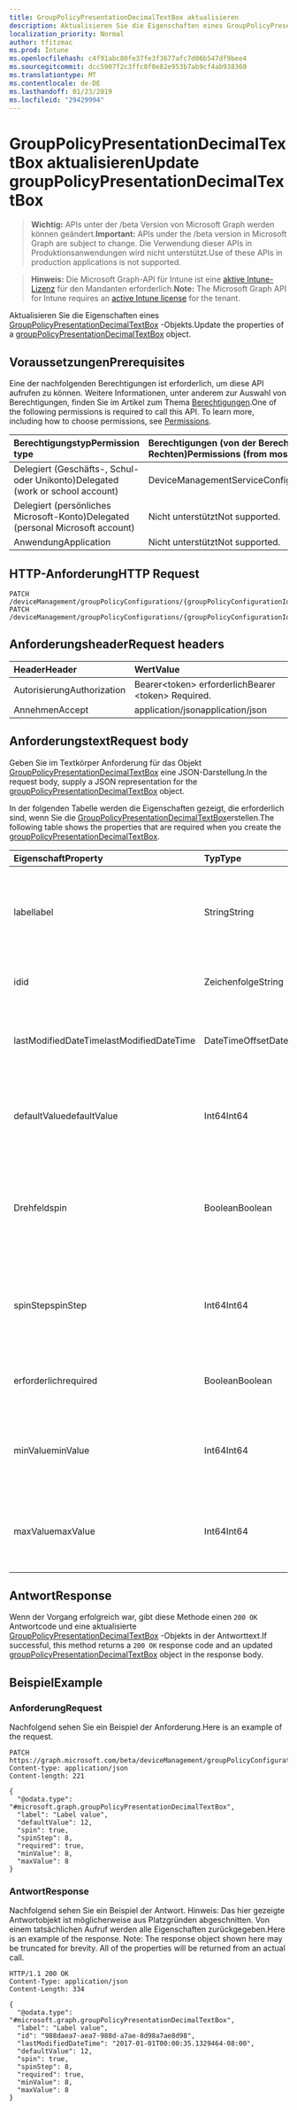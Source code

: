 ```yaml
---
title: GroupPolicyPresentationDecimalTextBox aktualisieren
description: Aktualisieren Sie die Eigenschaften eines GroupPolicyPresentationDecimalTextBox-Objekts.
localization_priority: Normal
author: tfitzmac
ms.prod: Intune
ms.openlocfilehash: c4f91abc80fe37fe3f3677afc7d06b547df9bee4
ms.sourcegitcommit: dcc5907f2c3ffc0f0e82e953b7ab9cf4ab938360
ms.translationtype: MT
ms.contentlocale: de-DE
ms.lasthandoff: 01/23/2019
ms.locfileid: "29429994"
---
```

# <a name="update-grouppolicypresentationdecimaltextbox"></a><span data-ttu-id="79e26-103">GroupPolicyPresentationDecimalTextBox aktualisieren</span><span class="sxs-lookup"><span data-stu-id="79e26-103">Update groupPolicyPresentationDecimalTextBox</span></span>

> <span data-ttu-id="79e26-104">**Wichtig:** APIs unter der /beta Version von Microsoft Graph werden können geändert.</span><span class="sxs-lookup"><span data-stu-id="79e26-104">**Important:** APIs under the /beta version in Microsoft Graph are subject to change.</span></span> <span data-ttu-id="79e26-105">Die Verwendung dieser APIs in Produktionsanwendungen wird nicht unterstützt.</span><span class="sxs-lookup"><span data-stu-id="79e26-105">Use of these APIs in production applications is not supported.</span></span>

> <span data-ttu-id="79e26-106">**Hinweis:** Die Microsoft Graph-API für Intune ist eine [aktive Intune-Lizenz](https://go.microsoft.com/fwlink/?linkid=839381) für den Mandanten erforderlich.</span><span class="sxs-lookup"><span data-stu-id="79e26-106">**Note:** The Microsoft Graph API for Intune requires an [active Intune license](https://go.microsoft.com/fwlink/?linkid=839381) for the tenant.</span></span>

<span data-ttu-id="79e26-107">Aktualisieren Sie die Eigenschaften eines [GroupPolicyPresentationDecimalTextBox](../resources/intune-grouppolicy-grouppolicypresentationdecimaltextbox.md) -Objekts.</span><span class="sxs-lookup"><span data-stu-id="79e26-107">Update the properties of a [groupPolicyPresentationDecimalTextBox](../resources/intune-grouppolicy-grouppolicypresentationdecimaltextbox.md) object.</span></span>

## <a name="prerequisites"></a><span data-ttu-id="79e26-108">Voraussetzungen</span><span class="sxs-lookup"><span data-stu-id="79e26-108">Prerequisites</span></span>
<span data-ttu-id="79e26-p102">Eine der nachfolgenden Berechtigungen ist erforderlich, um diese API aufrufen zu können. Weitere Informationen, unter anderem zur Auswahl von Berechtigungen, finden Sie im Artikel zum Thema [Berechtigungen](/concepts/permissions-reference.md).</span><span class="sxs-lookup"><span data-stu-id="79e26-p102">One of the following permissions is required to call this API. To learn more, including how to choose permissions, see [Permissions](/concepts/permissions-reference.md).</span></span>

|<span data-ttu-id="79e26-111">Berechtigungstyp</span><span class="sxs-lookup"><span data-stu-id="79e26-111">Permission type</span></span>|<span data-ttu-id="79e26-112">Berechtigungen (von der Berechtigung mit den meisten Rechten zu der mit den wenigsten Rechten)</span><span class="sxs-lookup"><span data-stu-id="79e26-112">Permissions (from most to least privileged)</span></span>|
|:---|:---|
|<span data-ttu-id="79e26-113">Delegiert (Geschäfts-, Schul- oder Unikonto)</span><span class="sxs-lookup"><span data-stu-id="79e26-113">Delegated (work or school account)</span></span>|<span data-ttu-id="79e26-114">DeviceManagementServiceConfig.ReadWrite.All</span><span class="sxs-lookup"><span data-stu-id="79e26-114">DeviceManagementServiceConfig.ReadWrite.All</span></span>|
|<span data-ttu-id="79e26-115">Delegiert (persönliches Microsoft-Konto)</span><span class="sxs-lookup"><span data-stu-id="79e26-115">Delegated (personal Microsoft account)</span></span>|<span data-ttu-id="79e26-116">Nicht unterstützt</span><span class="sxs-lookup"><span data-stu-id="79e26-116">Not supported.</span></span>|
|<span data-ttu-id="79e26-117">Anwendung</span><span class="sxs-lookup"><span data-stu-id="79e26-117">Application</span></span>|<span data-ttu-id="79e26-118">Nicht unterstützt</span><span class="sxs-lookup"><span data-stu-id="79e26-118">Not supported.</span></span>|

## <a name="http-request"></a><span data-ttu-id="79e26-119">HTTP-Anforderung</span><span class="sxs-lookup"><span data-stu-id="79e26-119">HTTP Request</span></span>
<!-- {
  "blockType": "ignored"
}
-->
``` http
PATCH /deviceManagement/groupPolicyConfigurations/{groupPolicyConfigurationId}/definitionValues/{groupPolicyDefinitionValueId}/presentationValues/{groupPolicyPresentationValueId}/presentation
PATCH /deviceManagement/groupPolicyConfigurations/{groupPolicyConfigurationId}/definitionValues/{groupPolicyDefinitionValueId}/presentationValues/{groupPolicyPresentationValueId}/presentation/definition/presentations/{groupPolicyPresentationId}
```

## <a name="request-headers"></a><span data-ttu-id="79e26-120">Anforderungsheader</span><span class="sxs-lookup"><span data-stu-id="79e26-120">Request headers</span></span>
|<span data-ttu-id="79e26-121">Header</span><span class="sxs-lookup"><span data-stu-id="79e26-121">Header</span></span>|<span data-ttu-id="79e26-122">Wert</span><span class="sxs-lookup"><span data-stu-id="79e26-122">Value</span></span>|
|:---|:---|
|<span data-ttu-id="79e26-123">Autorisierung</span><span class="sxs-lookup"><span data-stu-id="79e26-123">Authorization</span></span>|<span data-ttu-id="79e26-124">Bearer&lt;token&gt; erforderlich</span><span class="sxs-lookup"><span data-stu-id="79e26-124">Bearer &lt;token&gt; Required.</span></span>|
|<span data-ttu-id="79e26-125">Annehmen</span><span class="sxs-lookup"><span data-stu-id="79e26-125">Accept</span></span>|<span data-ttu-id="79e26-126">application/json</span><span class="sxs-lookup"><span data-stu-id="79e26-126">application/json</span></span>|

## <a name="request-body"></a><span data-ttu-id="79e26-127">Anforderungstext</span><span class="sxs-lookup"><span data-stu-id="79e26-127">Request body</span></span>
<span data-ttu-id="79e26-128">Geben Sie im Textkörper Anforderung für das Objekt [GroupPolicyPresentationDecimalTextBox](../resources/intune-grouppolicy-grouppolicypresentationdecimaltextbox.md) eine JSON-Darstellung.</span><span class="sxs-lookup"><span data-stu-id="79e26-128">In the request body, supply a JSON representation for the [groupPolicyPresentationDecimalTextBox](../resources/intune-grouppolicy-grouppolicypresentationdecimaltextbox.md) object.</span></span>

<span data-ttu-id="79e26-129">In der folgenden Tabelle werden die Eigenschaften gezeigt, die erforderlich sind, wenn Sie die [GroupPolicyPresentationDecimalTextBox](../resources/intune-grouppolicy-grouppolicypresentationdecimaltextbox.md)erstellen.</span><span class="sxs-lookup"><span data-stu-id="79e26-129">The following table shows the properties that are required when you create the [groupPolicyPresentationDecimalTextBox](../resources/intune-grouppolicy-grouppolicypresentationdecimaltextbox.md).</span></span>

|<span data-ttu-id="79e26-130">Eigenschaft</span><span class="sxs-lookup"><span data-stu-id="79e26-130">Property</span></span>|<span data-ttu-id="79e26-131">Typ</span><span class="sxs-lookup"><span data-stu-id="79e26-131">Type</span></span>|<span data-ttu-id="79e26-132">Beschreibung</span><span class="sxs-lookup"><span data-stu-id="79e26-132">Description</span></span>|
|:---|:---|:---|
|<span data-ttu-id="79e26-133">label</span><span class="sxs-lookup"><span data-stu-id="79e26-133">label</span></span>|<span data-ttu-id="79e26-134">String</span><span class="sxs-lookup"><span data-stu-id="79e26-134">String</span></span>|<span data-ttu-id="79e26-135">Lokalisierte Beschriftung für jede Entität Präsentation.</span><span class="sxs-lookup"><span data-stu-id="79e26-135">Localized text label for any presentation entity.</span></span> <span data-ttu-id="79e26-136">Der Standardwert ist leer.</span><span class="sxs-lookup"><span data-stu-id="79e26-136">The default value is empty.</span></span> <span data-ttu-id="79e26-137">Geerbt von [groupPolicyPresentation](../resources/intune-grouppolicy-grouppolicypresentation.md)</span><span class="sxs-lookup"><span data-stu-id="79e26-137">Inherited from [groupPolicyPresentation](../resources/intune-grouppolicy-grouppolicypresentation.md)</span></span>|
|<span data-ttu-id="79e26-138">id</span><span class="sxs-lookup"><span data-stu-id="79e26-138">id</span></span>|<span data-ttu-id="79e26-139">Zeichenfolge</span><span class="sxs-lookup"><span data-stu-id="79e26-139">String</span></span>|<span data-ttu-id="79e26-140">Schlüssel der Entität</span><span class="sxs-lookup"><span data-stu-id="79e26-140">Key of the entity.</span></span> <span data-ttu-id="79e26-141">Geerbt von [groupPolicyPresentation](../resources/intune-grouppolicy-grouppolicypresentation.md)</span><span class="sxs-lookup"><span data-stu-id="79e26-141">Inherited from [groupPolicyPresentation](../resources/intune-grouppolicy-grouppolicypresentation.md)</span></span>|
|<span data-ttu-id="79e26-142">lastModifiedDateTime</span><span class="sxs-lookup"><span data-stu-id="79e26-142">lastModifiedDateTime</span></span>|<span data-ttu-id="79e26-143">DateTimeOffset</span><span class="sxs-lookup"><span data-stu-id="79e26-143">DateTimeOffset</span></span>|<span data-ttu-id="79e26-144">Datum und Uhrzeit der letzten Änderung die Entität.</span><span class="sxs-lookup"><span data-stu-id="79e26-144">The date and time the entity was last modified.</span></span> <span data-ttu-id="79e26-145">Geerbt von [groupPolicyPresentation](../resources/intune-grouppolicy-grouppolicypresentation.md)</span><span class="sxs-lookup"><span data-stu-id="79e26-145">Inherited from [groupPolicyPresentation](../resources/intune-grouppolicy-grouppolicypresentation.md)</span></span>|
|<span data-ttu-id="79e26-146">defaultValue</span><span class="sxs-lookup"><span data-stu-id="79e26-146">defaultValue</span></span>|<span data-ttu-id="79e26-147">Int64</span><span class="sxs-lookup"><span data-stu-id="79e26-147">Int64</span></span>|<span data-ttu-id="79e26-148">Eine ganze Zahl ohne Vorzeichen, die den Anfangswert des Textfelds decimal angibt.</span><span class="sxs-lookup"><span data-stu-id="79e26-148">An unsigned integer that specifies the initial value for the decimal text box.</span></span> <span data-ttu-id="79e26-149">Der Standardwert ist 1.</span><span class="sxs-lookup"><span data-stu-id="79e26-149">The default value is 1.</span></span>|
|<span data-ttu-id="79e26-150">Drehfeld</span><span class="sxs-lookup"><span data-stu-id="79e26-150">spin</span></span>|<span data-ttu-id="79e26-151">Boolean</span><span class="sxs-lookup"><span data-stu-id="79e26-151">Boolean</span></span>|<span data-ttu-id="79e26-152">Wenn true, erstellen Sie ein Drehfeld-Steuerelement. Erstellen Sie andernfalls ein Textfeld für numerische Eingabe.</span><span class="sxs-lookup"><span data-stu-id="79e26-152">If true, create a spin control; otherwise, create a text box for numeric entry.</span></span> <span data-ttu-id="79e26-153">Der Standardwert ist true.</span><span class="sxs-lookup"><span data-stu-id="79e26-153">The default value is true.</span></span>|
|<span data-ttu-id="79e26-154">spinStep</span><span class="sxs-lookup"><span data-stu-id="79e26-154">spinStep</span></span>|<span data-ttu-id="79e26-155">Int64</span><span class="sxs-lookup"><span data-stu-id="79e26-155">Int64</span></span>|<span data-ttu-id="79e26-156">Eine ganze Zahl ohne Vorzeichen, die die Schrittweite der Änderung für das Drehfeld-Steuerelement angibt.</span><span class="sxs-lookup"><span data-stu-id="79e26-156">An unsigned integer that specifies the increment of change for the spin control.</span></span> <span data-ttu-id="79e26-157">Der Standardwert ist 1.</span><span class="sxs-lookup"><span data-stu-id="79e26-157">The default value is 1.</span></span>|
|<span data-ttu-id="79e26-158">erforderlich</span><span class="sxs-lookup"><span data-stu-id="79e26-158">required</span></span>|<span data-ttu-id="79e26-159">Boolean</span><span class="sxs-lookup"><span data-stu-id="79e26-159">Boolean</span></span>|<span data-ttu-id="79e26-160">Anforderung im Parameter einen Wert eingeben.</span><span class="sxs-lookup"><span data-stu-id="79e26-160">Requirement to enter a value in the parameter box.</span></span> <span data-ttu-id="79e26-161">Der Standardwert ist false.</span><span class="sxs-lookup"><span data-stu-id="79e26-161">The default value is false.</span></span>|
|<span data-ttu-id="79e26-162">minValue</span><span class="sxs-lookup"><span data-stu-id="79e26-162">minValue</span></span>|<span data-ttu-id="79e26-163">Int64</span><span class="sxs-lookup"><span data-stu-id="79e26-163">Int64</span></span>|<span data-ttu-id="79e26-164">Eine ganze Zahl ohne Vorzeichen, die den zulässigen Mindestwert angibt.</span><span class="sxs-lookup"><span data-stu-id="79e26-164">An unsigned integer that specifies the minimum allowed value.</span></span> <span data-ttu-id="79e26-165">Der Standardwert ist 0.</span><span class="sxs-lookup"><span data-stu-id="79e26-165">The default value is 0.</span></span>|
|<span data-ttu-id="79e26-166">maxValue</span><span class="sxs-lookup"><span data-stu-id="79e26-166">maxValue</span></span>|<span data-ttu-id="79e26-167">Int64</span><span class="sxs-lookup"><span data-stu-id="79e26-167">Int64</span></span>|<span data-ttu-id="79e26-168">Eine ganze Zahl ohne Vorzeichen, die den maximalen zulässigen Wert angibt.</span><span class="sxs-lookup"><span data-stu-id="79e26-168">An unsigned integer that specifies the maximum allowed value.</span></span> <span data-ttu-id="79e26-169">Der Standardwert ist 9999.</span><span class="sxs-lookup"><span data-stu-id="79e26-169">The default value is 9999.</span></span>|



## <a name="response"></a><span data-ttu-id="79e26-170">Antwort</span><span class="sxs-lookup"><span data-stu-id="79e26-170">Response</span></span>
<span data-ttu-id="79e26-171">Wenn der Vorgang erfolgreich war, gibt diese Methode einen `200 OK` Antwortcode und eine aktualisierte [GroupPolicyPresentationDecimalTextBox](../resources/intune-grouppolicy-grouppolicypresentationdecimaltextbox.md) -Objekts in der Antworttext.</span><span class="sxs-lookup"><span data-stu-id="79e26-171">If successful, this method returns a `200 OK` response code and an updated [groupPolicyPresentationDecimalTextBox](../resources/intune-grouppolicy-grouppolicypresentationdecimaltextbox.md) object in the response body.</span></span>

## <a name="example"></a><span data-ttu-id="79e26-172">Beispiel</span><span class="sxs-lookup"><span data-stu-id="79e26-172">Example</span></span>

### <a name="request"></a><span data-ttu-id="79e26-173">Anforderung</span><span class="sxs-lookup"><span data-stu-id="79e26-173">Request</span></span>
<span data-ttu-id="79e26-174">Nachfolgend sehen Sie ein Beispiel der Anforderung.</span><span class="sxs-lookup"><span data-stu-id="79e26-174">Here is an example of the request.</span></span>
``` http
PATCH https://graph.microsoft.com/beta/deviceManagement/groupPolicyConfigurations/{groupPolicyConfigurationId}/definitionValues/{groupPolicyDefinitionValueId}/presentationValues/{groupPolicyPresentationValueId}/presentation
Content-type: application/json
Content-length: 221

{
  "@odata.type": "#microsoft.graph.groupPolicyPresentationDecimalTextBox",
  "label": "Label value",
  "defaultValue": 12,
  "spin": true,
  "spinStep": 8,
  "required": true,
  "minValue": 8,
  "maxValue": 8
}
```

### <a name="response"></a><span data-ttu-id="79e26-175">Antwort</span><span class="sxs-lookup"><span data-stu-id="79e26-175">Response</span></span>
<span data-ttu-id="79e26-p112">Nachfolgend sehen Sie ein Beispiel der Antwort. Hinweis: Das hier gezeigte Antwortobjekt ist möglicherweise aus Platzgründen abgeschnitten. Von einem tatsächlichen Aufruf werden alle Eigenschaften zurückgegeben.</span><span class="sxs-lookup"><span data-stu-id="79e26-p112">Here is an example of the response. Note: The response object shown here may be truncated for brevity. All of the properties will be returned from an actual call.</span></span>
``` http
HTTP/1.1 200 OK
Content-Type: application/json
Content-Length: 334

{
  "@odata.type": "#microsoft.graph.groupPolicyPresentationDecimalTextBox",
  "label": "Label value",
  "id": "988daea7-aea7-988d-a7ae-8d98a7ae8d98",
  "lastModifiedDateTime": "2017-01-01T00:00:35.1329464-08:00",
  "defaultValue": 12,
  "spin": true,
  "spinStep": 8,
  "required": true,
  "minValue": 8,
  "maxValue": 8
}
```




